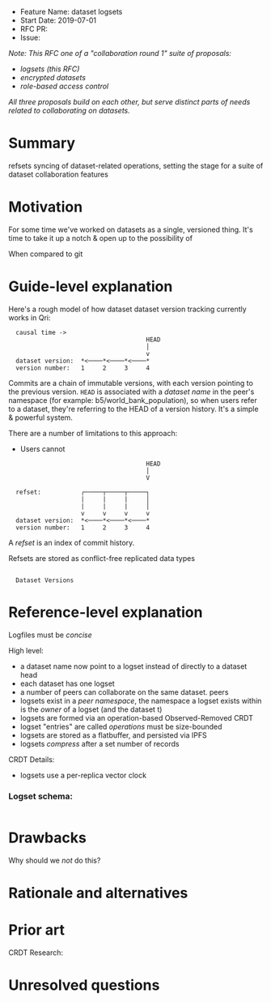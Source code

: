 - Feature Name: dataset logsets
- Start Date: 2019-07-01
- RFC PR: <!-- (leave this empty) -->
- Issue: <!-- (leave this empty) -->

_Note: This RFC one of a "collaboration round 1" suite of proposals:_
* _logsets (this RFC)_
* _encrypted datasets_
* _role-based access control_

_All three proposals build on each other, but serve distinct parts of needs related to collaborating on datasets._

# Summary
[summary]: #summary

refsets syncing of dataset-related operations, setting the stage for a suite of dataset collaboration features

# Motivation
[motivation]: #motivation

For some time we've worked on datasets as a single, versioned thing. It's time to take it up a notch & open up to the possibility of

When compared to git

# Guide-level explanation
[guide-level-explanation]: #guide-level-explanation

Here's a rough model of how dataset dataset version tracking currently works in Qri:

```
  causal time ->
                                      HEAD
                                      │
                                      v
  dataset version:  *<────*<────*<────*
  version number:   1     2     3     4
```

Commits are a chain of immutable versions, with each version pointing to the previous version. `HEAD` is associated with a _dataset name_ in the peer's namespace (for example: b5/world_bank_population), so when users refer to a dataset, they're referring to the HEAD of a version history. It's a simple & powerful system.

There are a number of limitations to this approach:
* Users cannot 

```
                                      HEAD
                                      │
                                      V

  refset:           ┌─────┬─────┬─────┐
                    |     |     |     │
                    |     |     |     │
                    v     v     v     v
  dataset version:  *<────*<────*<────*
  version number:   1     2     3     4
```

A _refset_ is an index of commit history.

Refsets are stored as conflict-free replicated data types

<!-- Explain the proposal as if it was already included in the language and you were teaching it to a Qri _developer_. That generally means:

- Introducing new named concepts.
- Explaining the feature largely in terms of examples.
- Explaining how Qri developer should *think* about the feature, and how it should impact the way they use Qri. It should explain the impact as concretely as possible.
- If applicable, provide sample error messages, deprecation warnings, or migration guidance.
- If applicable, describe the differences between teaching this to a Qri developer vs a Qri _user_.

For implementation-oriented RFCs (e.g. for Qri codebase internals), this section should focus on how contributors should think about the change, and give examples of its concrete impact. For policy RFCs, this section should provide an example-driven introduction to the policy, and explain its impact in concrete terms. -->

```

  Dataset Versions

```

# Reference-level explanation
[reference-level-explanation]: #reference-level-explanation

Logfiles must be _concise_

High level:
* a dataset name now point to a logset instead of directly to a dataset head
* each dataset has one logset
* a number of peers can collaborate on the same dataset. peers
* logsets exist in a _peer namespace_, the namespace a logset exists within is the _owner_ of a logset (and the dataset t)
* logsets are formed via an operation-based Observed-Removed CRDT
* logset "entries" are called _operations_ must be size-bounded
* logsets are stored as a flatbuffer, and persisted via IPFS
* logsets _compress_ after a set number of records

CRDT Details:
* logsets use a per-replica vector clock

### Logset schema:

```

```

# Drawbacks
[drawbacks]: #drawbacks

Why should we *not* do this?

# Rationale and alternatives
[rationale-and-alternatives]: #rationale-and-alternatives

<!-- - Why is this design the best in the space of possible designs?
- What other designs have been considered and what is the rationale for not choosing them?
- What is the impact of not doing this? -->

# Prior art
[prior-art]: #prior-art

CRDT Research:


# Unresolved questions
[unresolved-questions]: #unresolved-questions

<!-- - What parts of the design do you expect to resolve through the RFC process before this gets merged?
- What parts of the design do you expect to resolve through the implementation of this feature before stabilization?
- What related issues do you consider out of scope for this RFC that could be addressed in the future independently of the solution that comes out of this RFC? -->
